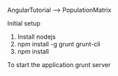 AngularTutorial --> PopulationMatrix

Initial setup
1. Install nodejs
2. npm install -g grunt grunt-cli
3. npm install

To start the application
grunt server